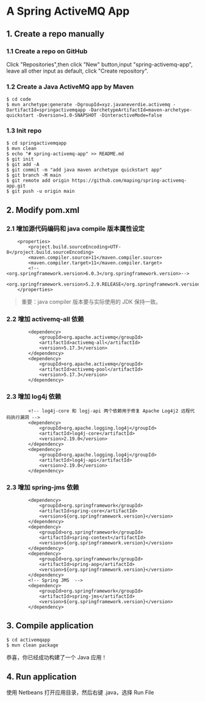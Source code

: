 # A Spring ActiveMQ App

## 1. Create a repo manually

### 1.1 Create a repo on GitHub
Click "Repositories",then click "New" button,input "spring-activemq-app", leave all other input as default, click "Create repository".

### 1.2 Create a Java ActiveMQ app by Maven
```console
$ cd code
$ mvn archetype:generate -DgroupId=xyz.javaneverdie.activemq -DartifactId=springactivemqapp -DarchetypeArtifactId=maven-archetype-quickstart -Dversion=1.0-SNAPSHOT -DinteractiveMode=false
```

### 1.3 Init repo 
```console
$ cd springactivemqapp
$ mvn clean
$ echo "# spring-activemq-app" >> README.md
$ git init
$ git add -A
$ git commit -m "add java maven archetype quickstart app"
$ git branch -M main
$ git remote add origin https://github.com/maping/spring-activemq-app.git
$ git push -u origin main
```

## 2. Modify pom.xml

### 2.1 增加源代码编码和 java compile 版本属性设定
```code
    <properties>
        <project.build.sourceEncoding>UTF-8</project.build.sourceEncoding>
        <maven.compiler.source>11</maven.compiler.source>
        <maven.compiler.target>11</maven.compiler.target>
        <!--<org.springframework.version>6.0.3</org.springframework.version>-->
        <org.springframework.version>5.2.9.RELEASE</org.springframework.version>      
    </properties>
```
>重要：java compiler 版本要与实际使用的 JDK 保持一致。

### 2.2 增加 activemq-all 依赖 
```code
        <dependency>
            <groupId>org.apache.activemq</groupId>
            <artifactId>activemq-all</artifactId>
            <version>5.17.3</version>
        </dependency>
        <dependency>
            <groupId>org.apache.activemq</groupId>
            <artifactId>activemq-pool</artifactId>
            <version>5.17.3</version>
        </dependency>
```

### 2.3 增加 log4j 依赖 
```code
        <!-- log4j-core 和 logj-api 两个依赖用于修复 Apache Log4j2 远程代码执行漏洞 -->
        <dependency>
            <groupId>org.apache.logging.log4j</groupId>
            <artifactId>log4j-core</artifactId>
            <version>2.19.0</version>
        </dependency>
        <dependency>
            <groupId>org.apache.logging.log4j</groupId>
            <artifactId>log4j-api</artifactId>
            <version>2.19.0</version>
        </dependency>
```

### 2.3 增加 spring-jms 依赖 
```code
        <dependency>
            <groupId>org.springframework</groupId>
            <artifactId>spring-core</artifactId>
            <version>${org.springframework.version}</version>
        </dependency>
        <dependency>
            <groupId>org.springframework</groupId>
            <artifactId>spring-context</artifactId>  
            <version>${org.springframework.version}</version>
        </dependency>
        <dependency>
            <groupId>org.springframework</groupId>
            <artifactId>spring-aop</artifactId>
            <version>${org.springframework.version}</version>   
        </dependency> 
        <!-- Spring JMS  -->
        <dependency>
            <groupId>org.springframework</groupId>
            <artifactId>spring-jms</artifactId>
            <version>${org.springframework.version}</version>
        </dependency>        
```

## 3. Compile application
```console
$ cd activemqapp
$ mvn clean package
```
恭喜，你已经成功构建了一个 Java 应用！

## 4. Run application
使用 Netbeans 打开应用目录，然后右键 .java，选择 Run File

